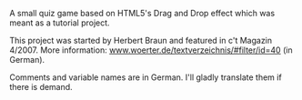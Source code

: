 A small quiz game based on HTML5's Drag and Drop effect which was meant as a tutorial project.

This project was started by Herbert Braun and featured in c't Magazin 4/2007. More information: www.woerter.de/textverzeichnis/#filter/id=40 (in German).

Comments and variable names are in German. I'll gladly translate them if there is demand.